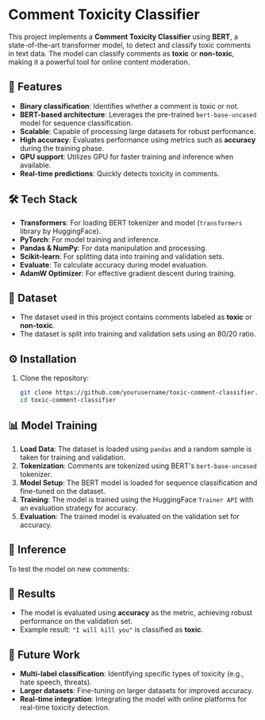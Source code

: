 # Comment Toxicity Classifier

This project implements a **Comment Toxicity Classifier** using **BERT**, a state-of-the-art transformer model, to detect and classify toxic comments in text data. The model can classify comments as **toxic** or **non-toxic**, making it a powerful tool for online content moderation.

## 🚀 Features

- **Binary classification**: Identifies whether a comment is toxic or not.
- **BERT-based architecture**: Leverages the pre-trained `bert-base-uncased` model for sequence classification.
- **Scalable**: Capable of processing large datasets for robust performance.
- **High accuracy**: Evaluates performance using metrics such as **accuracy** during the training phase.
- **GPU support**: Utilizes GPU for faster training and inference when available.
- **Real-time predictions**: Quickly detects toxicity in comments.

## 🛠️ Tech Stack

- **Transformers**: For loading BERT tokenizer and model (`transformers` library by HuggingFace).
- **PyTorch**: For model training and inference.
- **Pandas & NumPy**: For data manipulation and processing.
- **Scikit-learn**: For splitting data into training and validation sets.
- **Evaluate**: To calculate accuracy during model evaluation.
- **AdamW Optimizer**: For effective gradient descent during training.

## 📁 Dataset

- The dataset used in this project contains comments labeled as **toxic** or **non-toxic**.
- The dataset is split into training and validation sets using an 80/20 ratio.

## ⚙️ Installation

1. Clone the repository:
   ```bash
   git clone https://github.com/yourusername/toxic-comment-classifier.git
   cd toxic-comment-classifier
## 📊 Model Training

1. **Load Data**: The dataset is loaded using `pandas` and a random sample is taken for training and validation.
2. **Tokenization**: Comments are tokenized using BERT's `bert-base-uncased` tokenizer.
3. **Model Setup**: The BERT model is loaded for sequence classification and fine-tuned on the dataset.
4. **Training**: The model is trained using the HuggingFace `Trainer API` with an evaluation strategy for accuracy.
5. **Evaluation**: The trained model is evaluated on the validation set for accuracy.


## 🔄 Inference

To test the model on new comments:

## 🎯 Results

- The model is evaluated using **accuracy** as the metric, achieving robust performance on the validation set.
- Example result: `"I will kill you"` is classified as **toxic**.

## 🔧 Future Work

- **Multi-label classification**: Identifying specific types of toxicity (e.g., hate speech, threats).
- **Larger datasets**: Fine-tuning on larger datasets for improved accuracy.
- **Real-time integration**: Integrating the model with online platforms for real-time toxicity detection.


